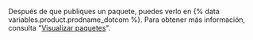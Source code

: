 Después de que publiques un paquete, puedes verlo en {% data variables.product.prodname_dotcom %}. Para obtener más información, consulta "[Visualizar paquetes](/packages/publishing-and-managing-packages/viewing-packages)".

